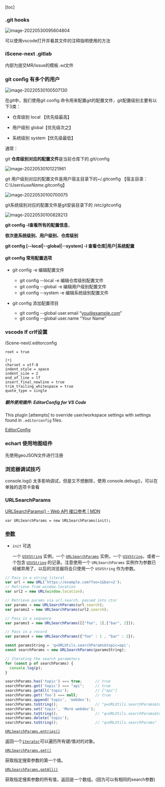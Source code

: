 [toc]

### .git hooks

![image-20220530095604804](./imgs/image-20220530095604804.png)

可以使用vscode打开并看其文件的注释指明使用的方法



### iScene-next .gitlab

内部为提交MR/issue的模板`.md`文件



### git config 有多个的用户

![image-20220530100507130](./imgs/image-20220530100507130.png)

在git中，我们使用git config 命令用来配置git的配置文件，git配置级别主要有以下3类：

- 仓库级别 local 【优先级最高】

- 用户级别 global【优先级次之】

- 系统级别 system【优先级最低】

通常：

git **仓库级别对应的配置文件**是当前仓库下的.git/config

![image-20220530101221961](./imgs/image-20220530101221961.png)

git 用户级别对应的配置文件是用户宿主目录下的~/.gitconfig 【宿主目录：C:\Users\\*useName*\.gitconfig】

![image-20220530100700075](./imgs/image-20220530100700075.png)

git系统级别对应的配置文件是git安装目录下的 /etc/gitconfig

![image-20220530100828213](./imgs/image-20220530100828213.png)



**git config -l查看所有的配置信息**，

**依次是系统级别、用户级别、仓库级别**



**git config [--local|--global|--system] -l 查看仓库|用户|系统配置**



#### git config 常用配置选项

- git config -e 编辑配置文件 
  - git config --local -e 编辑仓库级别配置文件
  - git config --global -e 编辑用户级别配置文件
  - git config --system -e 编辑系统级别配置文件

- git config 添加配置项目 
  - git config --global user.email “you@example.com”
  - git config --global user.name “Your Name”





### vscode lf crlf设置

iScene-next/.editorconfig

```
root = true

[*]
charset = utf-8
indent_style = space
indent_size = 2
end_of_line = lf
insert_final_newline = true
trim_trailing_whitespace = true
quote_type = single

```

##### 额外使用插件: EditorConfig for VS Code

This plugin [attempts] to override user/workspace settings with settings found in `.editorconfig` files. 

[EditorConfig](https://editorconfig.org/)



### echart 使用地图组件

先使用geoJSON文件进行注册





### 浏览器调试技巧

console.log() 太多影响调试，但是又不想删除，使用 console.debug()，可以在单独的选项卡查看



### URLSearchParams

[URLSearchParams() - Web API 接口参考 | MDN ](https://developer.mozilla.org/zh-CN/docs/Web/API/URLSearchParams/URLSearchParams)

```
var URLSearchParams = new URLSearchParams(init);
```

### [参数](https://developer.mozilla.org/zh-CN/docs/Web/API/URLSearchParams/URLSearchParams#参数)

- *`init`* 可选

  一个 [`USVString`](https://developer.mozilla.org/zh-CN/docs/Web/API/USVString) 实例，一个 [`URLSearchParams`](https://developer.mozilla.org/zh-CN/docs/Web/API/URLSearchParams) 实例，一个 [`USVString`](https://developer.mozilla.org/zh-CN/docs/Web/API/USVString)，或者一个包含 [`USVString`](https://developer.mozilla.org/zh-CN/docs/Web/API/USVString) 的记录。注意使用一个 `URLSearchParams` 实例作为参数已经被弃用了，以后的浏览器将会只使用一个 `USVString` 作为参数。

```js
// Pass in a string literal
var url = new URL('https://example.com?foo=1&bar=2');
// Retrieve from window.location
var url2 = new URL(window.location);

// Retrieve params via url.search, passed into ctor
var params = new URLSearchParams(url.search);
var params2 = new URLSearchParams(url2.search);

// Pass in a sequence
var params3 = new URLSearchParams([["foo", 1],["bar", 2]]);

// Pass in a record
var params4 = new URLSearchParams({"foo" : 1 , "bar" : 2});
```

```js
const paramsString = 'q=URLUtils.searchParams&topic=api';
const searchParams = new URLSearchParams(paramsString);

// Iterating the search parameters
for (const p of searchParams) {
  console.log(p);
}

searchParams.has('topic') === true;      // true
searchParams.get('topic') === "api";     // true
searchParams.getAll('topic');            // ["api"]
searchParams.get('foo') === null;        // true
searchParams.append('topic', 'webdev');
searchParams.toString();                 // "q=URLUtils.searchParams&topic=api&topic=webdev"
searchParams.set('topic', 'More webdev');
searchParams.toString();                 // "q=URLUtils.searchParams&topic=More+webdev"
searchParams.delete('topic');
searchParams.toString();                 // "q=URLUtils.searchParams"

```



[`URLSearchParams.entries()`](https://developer.mozilla.org/zh-CN/docs/Web/API/URLSearchParams/entries)

 返回一个[`iterator`](https://developer.mozilla.org/zh-CN/docs/Web/JavaScript/Reference/Iteration_protocols)可以遍历所有键/值对的对象。

[`URLSearchParams.get()`](https://developer.mozilla.org/zh-CN/docs/Web/API/URLSearchParams/get)

 获取指定搜索参数的第一个值。

[`URLSearchParams.getAll()`](https://developer.mozilla.org/zh-CN/docs/Web/API/URLSearchParams/getAll)

 获取指定搜索参数的所有值，返回是一个数组。(因为可以有相同的search参数)

